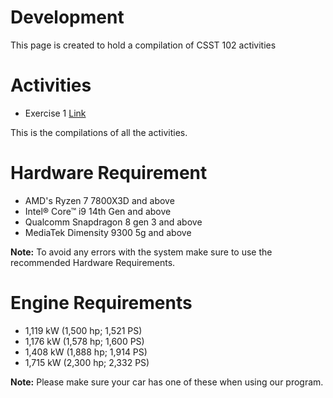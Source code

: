 # Development
This page is created to hold a compilation of CSST 102 activities

# Activities
- Exercise 1 [Link](https://www.youtube.com/watch?v=f5_wn8mexmM&list=RDf5_wn8mexmM&index=1)

This is the compilations of all the activities.

# Hardware Requirement
- AMD's Ryzen 7 7800X3D and above
- Intel® Core™ i9 14th Gen and above
- Qualcomm Snapdragon 8 gen 3 and above
- MediaTek Dimensity 9300 5g and above

**Note:** To avoid any errors with the system make sure to use the recommended Hardware Requirements.

# Engine Requirements
- 1,119 kW (1,500 hp; 1,521 PS)
- 1,176 kW (1,578 hp; 1,600 PS)
- 1,408 kW (1,888 hp; 1,914 PS)
- 1,715 kW (2,300 hp; 2,332 PS)

**Note:** Please make sure your car has one of these when using our program.
